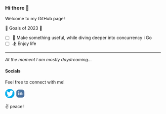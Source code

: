 ### Hi there 👋

Welcome to my GitHub page!

👑 Goals of 2023 👑
- [ ] 🦍 Make something useful, while diving deeper into concurrency i Go
- [ ] 🏂 Enjoy life

---

_At the moment I am mostly daydreaming..._


#### Socials

Feel free to connect with me!
<p>
<a href="https://www.twitter.com/FagerholmJimmy"><img height="30" src="https://github.com/Faagerholm/Faagerholm/blob/main/icons/twitter-icon.png?raw=true"></a>
<a href="https://www.linkedin.com/in/jimmy-fagerholm/"><img height="30" src="https://github.com/Faagerholm/Faagerholm/blob/main/icons/linkedin-icon.png?raw=true"></a>
</p>

✌️ peace!
